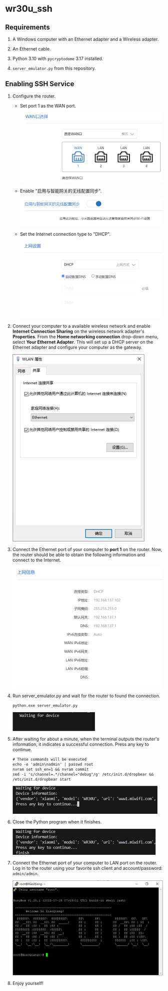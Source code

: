 # wr30u_ssh

## Requirements

1. A Windows computer with an Ethernet adapter and a Wireless adapter.

2. An Ethernet cable.

3. Python 3.10 with `pycryptodome` 3.17 installed.

4. `server_emulator.py` from this repository.

## Enabling SSH Service

1. Configure the router.

   - Set port 1 as the WAN port.

     ![image-20230516190307397](img\image-20230516190307397.png)

   - Enable "启用与智能网关的无线配置同步".

     ![image-20230516190409582](img\image-20230516190409582.png)
     
   - Set the Internet connection type to "DHCP".

     ![image-20230516200033466](img\image-20230516200033466.png)

2. Connect your computer to a available wireless network and enable **Internet Connection Sharing** on the wireless network adapter's **Properties**. From the **Home networking connection** drop-down menu, select  **Your Ethernet Adapter**. This will set up a DHCP server on the Ethernet adapter and configure your computer as the gateway.

   ![image-20230516190718382](img\image-20230516190718382.png)

3. Connect the Ethernet port of your computer to **port 1** on the router. Now, the router should be able to obtain the following information and connect to the Internet.

   ![image-20230516200237559](img\image-20230516200237559.png)

4. Run server_emulator.py and wait for the router to found the connection.

   ```shell
   python.exe server_emulator.py
   ```

   ![image-20230516195137324](img\image-20230516195137324.png)

5. After waiting for about a minute, when the terminal outputs the router's information, it indicates a successful connection. Press any key to continue.

   ```shell
   # These commands will be executed
   echo -e 'admin\nadmin' | passwd root
   nvram set ssh_en=1 && nvram commit
   sed -i 's/channel=.*/channel="debug"/g' /etc/init.d/dropbear && /etc/init.d/dropbear start
   ```   
   ![image-20230516195354255](img\image-20230516195354255.png)

6. Close the Python program when it finishes.

   ![image-20230516195434825](img\image-20230516195434825.png)

7. Connect the Ethernet port of your computer to LAN port on the router.  Log in to the router using your favorite ssh client and account/password: `admin/admin`.

   ![image-20230516195618159](img\image-20230516195618159.png)

8. Enjoy yourself!
